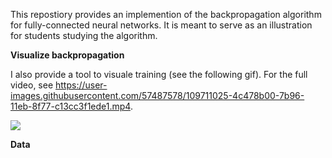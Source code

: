 

This repostiory provides an implemention of the backpropagation algorithm for fully-connected
neural networks. It is meant to serve as an illustration for students studying the algorithm.

**Visualize backpropagation**

I also provide a tool to visuale training (see the following gif). For the full video, see 
https://user-images.githubusercontent.com/57487578/109711025-4c478b00-7b96-11eb-8f77-c13cc3f1ede1.mp4.

<img src="https://github.com/PeterHolderrieth/backpropagation/blob/master/videos/final_file.gif">

**Data**


